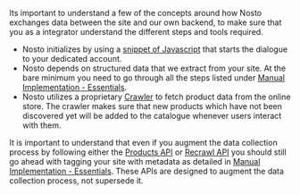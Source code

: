 Its important to understand a few of the concepts around how Nosto exchanges data between the site and our own backend, to make sure that you as a integrator understand the different steps and tools required. 

* Nosto initializes by using a [snippet of Javascript](https://github.com/Nosto/docs-nosto-com/wiki/Add-Nosto-script) that starts the dialogue to your dedicated account. 
* Nosto depends on structured data that we extract from your site. At the bare minimum you need to go through all the steps listed under [Manual Implementation - Essentials](https://github.com/Nosto/docs-nosto-com/wiki/Manual-implementation).
* Nosto utilizes a proprietary [Crawler](https://github.com/Nosto/docs-nosto-com/wiki/Nosto-crawler) to fetch product data from the online store. The crawler makes sure that new products which have not been discovered yet will be added to the catalogue whenever users interact with them.

It is important to understand that even if you augment the data collection process by following either the [Products API](https://github.com/Nosto/docs-nosto-com/wiki/Updating-products-using-the-Products-API) or [Recrawl API](https://github.com/Nosto/docs-nosto-com/wiki/Updating-products-using-the-Recrawl-API) you should still go ahead with tagging your site with metadata as detailed in [Manual Implementation - Essentials](https://github.com/Nosto/docs-nosto-com/wiki/Manual-implementation). These APIs are designed to augment the data collection process, not supersede it. 

